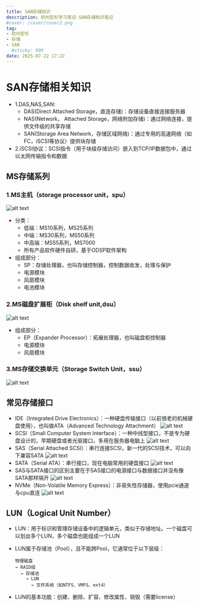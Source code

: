 ```yaml
---
title: SAN存储知识
description: 杭州宏杉学习笔记-SAN存储知识笔记
#cover: /cover/cover2.png
tag:
- 杭州宏杉
- 存储
- SAN
  #sticky: 999
date: 2025-07-22 17:22
---
```


# SAN存储相关知识

* 1.DAS,NAS,SAN:
  * DAS(Direct Attached Storage，直连存储)：存储设备直接连接服务器
  * NAS(Network， Attached Storage，网络附加存储)：通过网络连接，提供文件级的共享存储
  * SAN(Storage Area Network，存储区域网络)：通过专用的高速网络（如FC，iSCSI等协议）提供块存储
* 2.iSCSI协议：SCSI指令（用于块级存储访问）嵌入到TCP/IP数据包中，通过以太网传输指令和数据

## MS存储系列

### 1.MS主机（storage processor unit，spu）

![alt text](.\images\image.png)

* 分类：
  * 低端：MS10系列，MS25系列
  * 中端：MS30系列，MS50系列
  * 中高端：MS55系列，MS7000
  * 所有产品软件硬件自研，基于ODSP软件架构
* 组成部分：
  * SP：存储处理器，也叫存储控制器，控制数据收发，处理与保护
  * 电源模块
  * 风扇模块
  * 电池模块
  
### 2.MS磁盘扩展柜（Disk shelf unit,dsu）

![alt text](.\images\image-1.png)

* 组成部分：
  * EP（Expander Processor）：拓展处理器，也叫磁盘柜控制器
  * 电源模块
  * 风扇模块

### 3.MS存储交换单元（Storage Switch Unit，ssu）

![alt text](.\images\image-2.png)

## 常见存储接口

* IDE（Integrated Drive Electronics）：一种硬盘传输接口（以前很老的机械硬盘使用），也叫做ATA（Advanced Technology Attachment）
  ![alt text](.\images\image-3.png)
* SCSI（Small Computer System Interface）：一种中线型接口，不是专为硬盘设计的，早期硬盘或者光驱接口，多用在服务器电脑上
  ![alt text](.\images\image-4.png)
* SAS（Serial Attached SCSI）：串行连接SCSI，新一代的SCSI技术，可以向下兼容SATA
  ![alt text](.\images\image-5.png)
* SATA（Serial ATA）：串行接口，现在电脑常用的硬盘接口
  ![alt text](.\images\image-6.png)
* SAS与SATA接口的区别主要在于SAS接口的电源接口与数据接口并没有像SATA那样隔开
  ![alt text](.\images\image-7.png)
* NVMe（Non-Volatile Memory Express）：非易失性存储器，使用pcie通道与cpu直连
  ![alt text](.\images\image-8.png)

## LUN（Logical Unit Number）

* LUN：用于标识和管理存储设备中的逻辑单元，类似于存储地址。一个磁盘可以划出多个LUN，多个磁盘也能组成一个LUN

* LUN属于存储池（Pool），且不能跨Pool，它通常位于以下层级：
  
  ```text
  物理磁盘 
  → RAID组  
    → 存储池  
      → LUN  
        → 文件系统（如NTFS、VMFS、ext4）
  ```

* LUN的基本功能：创建、删除、扩容、修改属性、销毁（需要license）
